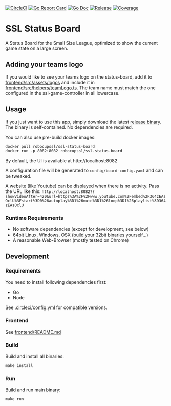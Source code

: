 [![CircleCI](https://circleci.com/gh/RoboCup-SSL/ssl-status-board/tree/master.svg?style=svg)](https://circleci.com/gh/RoboCup-SSL/ssl-status-board/tree/master)
[![Go Report Card](https://goreportcard.com/badge/github.com/RoboCup-SSL/ssl-status-board?style=flat-square)](https://goreportcard.com/report/github.com/RoboCup-SSL/ssl-status-board)
[![Go Doc](https://img.shields.io/badge/godoc-reference-blue.svg?style=flat-square)](https://godoc.org/github.com/RoboCup-SSL/ssl-status-board)
[![Release](https://img.shields.io/github/release/RoboCup-SSL/ssl-status-board.svg?style=flat-square)](https://github.com/RoboCup-SSL/ssl-status-board/releases/latest)
[![Coverage](https://img.shields.io/badge/coverage-report-blue.svg)](https://circleci.com/api/v1.1/project/github/RoboCup-SSL/ssl-status-board/latest/artifacts/0/coverage?branch=master)

# SSL Status Board

A Status Board for the Small Size League, optimized to show the current game state on a large screen.

## Adding your teams logo
If you would like to see your teams logo on the status-board, add it to [frontend/src/assets/logos](frontend/src/assets/logos) and include it in [frontend/src/helpers/teamLogo.ts](frontend/src/helpers/teamLogo.ts).
The team name must match the one configured in the ssl-game-controller in all lowercase.

## Usage
If you just want to use this app, simply download the latest [release binary](https://github.com/RoboCup-SSL/ssl-status-board/releases/latest).
The binary is self-contained. No dependencies are required.

You can also use pre-build docker images:
```shell
docker pull robocupssl/ssl-status-board
docker run -p 8082:8082 robocupssl/ssl-status-board
```

By default, the UI is available at http://localhost:8082

A configuration file will be generated to `config/board-config.yaml` and can be tweaked.

A website (like Youtube) can be displayed when there is no activity.
Pass the URL like this: `http://localhost:8082??showVideoAfter=420&url=https%3A%2F%2Fwww.youtube.com%2Fembed%2F364zEAsOclU%3Fstart%3D0%26autoplay%3D1%26mute%3D1%26loop%3D1%26playlist%3D364zEAsOclU`

### Runtime Requirements
 * No software dependencies (except for development, see below)
 * 64bit Linux, Windows, OSX (build your 32bit binaries yourself...)
 * A reasonable Web-Browser (mostly tested on Chrome)
 
## Development

### Requirements
You need to install following dependencies first:

 * Go
 * Node

See [.circleci/config.yml](.circleci/config.yml) for compatible versions.

### Frontend

See [frontend/README.md](frontend/README.md)

### Build
Build and install all binaries:

```shell
make install
```

### Run
Build and run main binary:

```shell
make run
```
